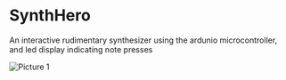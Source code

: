 # SynthHero
An interactive rudimentary synthesizer using the ardunio microcontroller, and led display indicating note presses

![Picture 1](https://raw.githubusercontent.com/deonzoss/SynthHero/blob/master/IMG_8045.JPG)
